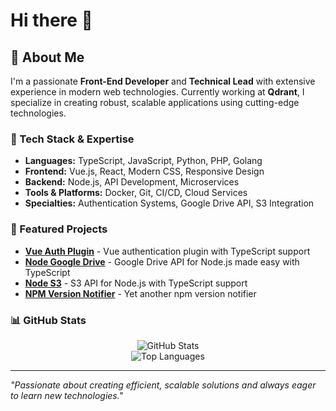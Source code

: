 # Hi there 👋

## 🚀 About Me

I'm a passionate **Front-End Developer** and **Technical Lead** with extensive experience in modern web technologies. Currently working at **Qdrant**, I specialize in creating robust, scalable applications using cutting-edge technologies.

### 🔧 Tech Stack & Expertise

- **Languages:** TypeScript, JavaScript, Python, PHP, Golang
- **Frontend:** Vue.js, React, Modern CSS, Responsive Design
- **Backend:** Node.js, API Development, Microservices
- **Tools & Platforms:** Docker, Git, CI/CD, Cloud Services
- **Specialties:** Authentication Systems, Google Drive API, S3 Integration

### 🌟 Featured Projects

- **[Vue Auth Plugin](https://github.com/d0whc3r/vue-auth-plugin)** - Vue authentication plugin with TypeScript support
- **[Node Google Drive](https://github.com/d0whc3r/node-gdrive)** - Google Drive API for Node.js made easy with TypeScript
- **[Node S3](https://github.com/d0whc3r/node-s3)** - S3 API for Node.js with TypeScript support
- **[NPM Version Notifier](https://github.com/d0whc3r/npm-version-notifier)** - Yet another npm version notifier

### 📊 GitHub Stats

<div align="center">
  <img src="https://github-readme-stats.vercel.app/api?username=d0whc3r&show_icons=true&count_private=true&theme=default&hide_border=true" alt="GitHub Stats" />
</div>

<div align="center">
  <img src="https://github-readme-stats.vercel.app/api/top-langs/?username=d0whc3r&layout=compact&theme=default&hide_border=true" alt="Top Languages" />
</div>

---

*"Passionate about creating efficient, scalable solutions and always eager to learn new technologies."*
